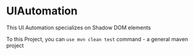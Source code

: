 # UIAutomation


This UI Automation specializes on Shadow DOM elements 

To this Project, you can `use mvn clean test` command - a general maven project
